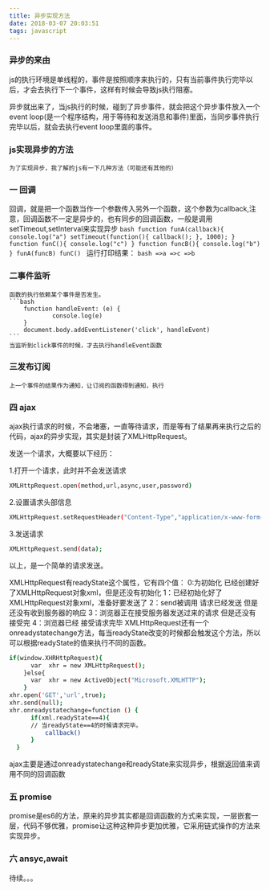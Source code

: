```yaml
---
title: 异步实现方法
date: 2018-03-07 20:03:51
tags: javascript
---
```

### 异步的来由
 js的执行环境是单线程的，事件是按照顺序来执行的，只有当前事件执行完毕以后，才会去执行下一个事件，这样有时候会导致js执行阻塞。
    
异步就出来了，当js执行的时候，碰到了异步事件，就会把这个异步事件放入一个event loop(是一个程序结构，用于等待和发送消息和事件)里面，当同步事件执行完毕以后，就会去执行event loop里面的事件。


### js实现异步的方法
    为了实现异步，我了解的js有一下几种方法（可能还有其他的）

### 一 回调
回调，就是把一个函数当作一个参数传入另外一个函数，这个参数为callback,注意，回调函数不一定是异步的，也有同步的回调函数，一般是调用setTimeout,setInterval来实现异步
    ```bash
    	function funA(callback){
    		console.log("a")
    		setTimeout(function(){
		            callback();
		    }, 1000);
    	}
    	function funC(){
    		console.log("c")
    	}
		function funcB(){
			console.log("b")
		}
		funA(funcB)
		funC()
    ```
	运行打印结果：
	```bash
		=>a
		=>c
		=>b
	```

### 二事件监听
    函数的执行依赖某个事件是否发生。
    ```bash
	    function handleEvent: (e) {
		        console.log(e)
		}
		document.body.addEventListener('click', handleEvent)
    ```
	当监听到click事件的时候，才去执行handleEvent函数

### 三发布订阅
	上一个事件的结果作为通知，让订阅的函数得到通知，执行
	
### 四 ajax
ajax执行请求的时候，不会堵塞，一直等待请求，而是等有了结果再来执行之后的代码，ajax的异步实现，其实是封装了XMLHttpRequest。
	
发送一个请求，大概要以下经历：

1.打开一个请求，此时并不会发送请求

```bash
XMLHttpRequest.open(method,url,async,user,password)
```
2.设置请求头部信息

```bash
XMLHttpRequest.setRequestHeader("Content-Type","application/x-www-form-urlencoded; charset=gb2312")
```
3.发送请求

```bash
XMLHttpRequest.send(data);
```
  以上，是一个简单的请求发送。

  XMLHttpRequest有readyState这个属性，它有四个值：
    0:为初始化 已经创建好了XMLHttpRequest对象xml，但是还没有初始化
    1：已经初始化好了XMLHttpRequest对象xml，准备好要发送了
    2：send被调用 请求已经发送 但是还没有收到服务器的响应
    3：浏览器正在接受服务器发送过来的请求 但是还没有接受完
    4：浏览器已经 接受请求完毕
 XMLHttpRequest还有一个onreadystatechange方法，每当readyState改变的时候都会触发这个方法，所以可以根据readyState的值来执行不同的函数。
```bash
if(window.XHRHttpRequest){
      var  xhr = new XMLHttpRequest();
    }else{
      var  xhr = new ActiveObject("Microsoft.XMLHTTP");
    }
xhr.open('GET','url',true); 
xhr.send(null);
xhr.onreadystatechange=function () {
      if(xml.readyState==4){ 
      // 当readyState==4的时候请求完毕。
          callback()
      }
  }
```
ajax主要是通过onreadystatechange和readyState来实现异步，根据返回值来调用不同的回调函数
### 五 promise
promise是es6的方法，原来的异步其实都是回调函数的方式来实现，一层嵌套一层，代码不够优雅，promise让这种这种异步更加优雅，它采用链式操作的方法来实现异步。

### 六 ansyc,await
待续。。。


